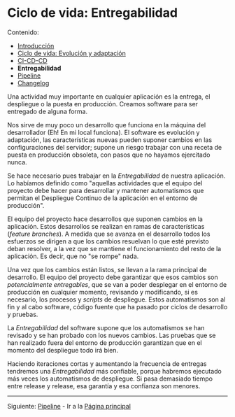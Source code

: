 # Ciclo de vida: Entregabilidad

Contenido:

- [Introducción](../application-lifecycle.md)
- [Ciclo de vida: Evolución y adaptación](al-evolution-and-adaptation.md)
- [CI-CD-CD](al-cicdcd.md)
- **Entregabilidad**
- [Pipeline](al-pipeline.md)
- [Changelog](al-changelog.md)

Una actividad muy importante en cualquier aplicación es la entrega, el despliegue o la puesta en producción. Creamos software para ser entregado de alguna forma.

Nos sirve de muy poco un desarrollo que funciona en la máquina del desarrollador (Eh! En mi local funciona). El software es evolución y adaptación, las características nuevas pueden suponer cambios en las configuraciones del servidor; supone un riesgo trabajar con una receta de puesta en producción obsoleta, con pasos que no hayamos ejercitado nunca.

Se hace necesario pues trabajar en la _Entregabilidad_ de nuestra aplicación. Lo habíamos definido como "aquellas actividades que el equipo del proyecto debe hacer para desarrollar y mantener automatismos que permitan el Despliegue Continuo de la aplicación en el entorno de producción".

El equipo del proyecto hace desarrollos que suponen cambios en la aplicación. Estos desarrollos se realizan en ramas de características (_feature branches_). A medida que se avanza en el desarrollo todos los esfuerzos se dirigen a que los cambios resuelvan lo que esté previsto deban resolver, a la vez que se mantiene el funcionamiento del resto de la aplicación. Es decir, que no "se rompe" nada.

Una vez que los cambios están listos, se llevan a la rama principal de desarrollo. El equipo del proyecto debe garantizar que esos cambios son _potencialmente entregables_, que se van a poder desplegar en el entorno de producción en cualquier momento, revisando y modificando, si es necesario, los procesos y _scripts_ de despliegue. Estos automatismos son al fin y al cabo software, código fuente que ha pasado por ciclos de desarrollo y pruebas.

La _Entregabilidad_ del software supone que los automatismos se han revisado y se han probado con los nuevos cambios. Las pruebas que se han realizado fuera del entorno de producción garantizan que en el momento del despliegue todo irá bien.

Haciendo iteraciones cortas y aumentando la frecuencia de entregas tendremos una _Entregabilidad_ más confiable, porque habremos ejecutado más veces los automatismos de despliegue. Si pasa demasiado tiempo entre release y release, esa garantía y esa confianza son menores.

---

Siguiente: [Pipeline](al-pipeline.md) - Ir a la [Página principal](../toc.md)
